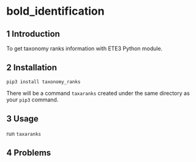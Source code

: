 # bold_identification

## 1 Introduction
To get taxonomy ranks information with ETE3 Python module.

## 2 Installation

    pip3 install taxonomy_ranks

There will be a command `taxaranks` created under the same directory as your `pip3` command.

## 3 Usage
run `taxaranks`

## 4 Problems










